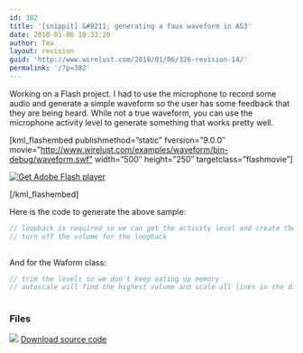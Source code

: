 ```yaml
---
id: 382
title: '[snippit] &#8211; generating a faux waveform in AS3'
date: 2010-01-06 10:33:20
author: Tea
layout: revision
guid: 'http://www.wirelust.com/2010/01/06/326-revision-14/'
permalink: '/?p=382'
---
```


Working on a Flash project. I had to use the microphone to record some audio and generate a simple waveform so the user has some feedback that they are being heard. While not a true waveform, you can use the microphone activity level to generate something that works pretty well.

\[kml\_flashembed publishmethod=”static” fversion=”9.0.0″ movie=”http://www.wirelust.com/examples/waveform/bin-debug/waveform.swf” width=”500″ height=”250″ targetclass=”flashmovie”\]

[![Get Adobe Flash player](http://www.adobe.com/images/shared/download_buttons/get_flash_player.gif)](http://adobe.com/go/getflashplayer)

\[/kml\_flashembed\]

Here is the code to generate the above sample:

```actionscript
// loopback is required so we can get the activity level and create the waveform. - so stupid
// turn off the volume for the loopback
 
```

And for the Waform class:

```actionscript
// trim the levels so we don't keep eating up memory
// autoscale will find the highest volume and scale all lines in the display accordingly.
 
```

### Files

[![](http://www.wirelust.com/img/famfamicons/icons/page_white_put.png)](http://www.wirelust.com/examples/waveform/waveform.zip) [Download source code](http://www.wirelust.com/examples/waveform/waveform.zip)